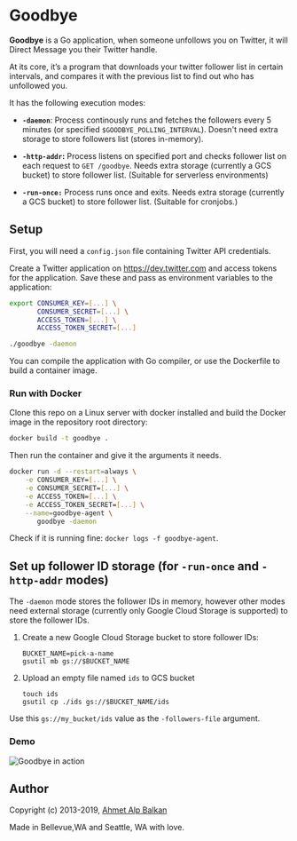 # Goodbye

**Goodbye** is a Go application, when someone unfollows you on Twitter,
it will Direct Message you their Twitter handle.

At its core, it’s a program that downloads your twitter follower list in certain
intervals, and compares it with the previous list to find out who has unfollowed
you.

It has the following execution modes:

- **`-daemon`**: Process continously runs and fetches the followers every 5
  minutes (or specified `$GOODBYE_POLLING_INTERVAL`). Doesn't need extra storage
  to store followers list (stores in-memory).

- **`-http-addr`:** Process listens on specified port and checks follower list
  on each request to `GET /goodbye`. Needs extra storage (currently a GCS
  bucket) to store follower list. (Suitable for serverless environments)

- **`-run-once:`** Process runs once and exits. Needs extra storage (currently
  a GCS bucket) to store follower list. (Suitable for cronjobs.)

## Setup

First, you will need a `config.json` file containing Twitter API credentials.

Create a Twitter application on https://dev.twitter.com and access tokens for
the application. Save these and pass as environment variables to the
application:

```sh
export CONSUMER_KEY=[...] \
       CONSUMER_SECRET=[...] \
       ACCESS_TOKEN=[...] \
       ACCESS_TOKEN_SECRET=[...]

./goodbye -daemon
```

You can compile the application with Go compiler, or use the Dockerfile to build
a container image.

### Run with Docker

Clone this repo on a Linux server with docker installed and build the Docker
image in the repository root directory:

```sh
docker build -t goodbye .
```

Then run the container and give it the arguments it needs.

```sh
docker run -d --restart=always \
    -e CONSUMER_KEY=[...] \
    -e CONSUMER_SECRET=[...] \
    -e ACCESS_TOKEN=[...] \
    -e ACCESS_TOKEN_SECRET=[...] \
    --name=goodbye-agent \
       goodbye -daemon
```

Check if it is running fine: `docker logs -f goodbye-agent`.

## Set up follower ID storage (for `-run-once` and `-http-addr` modes)

The `-daemon` mode stores the follower IDs in memory, however other modes need
external storage (currently only Google Cloud Storage is supported) to store
the follower IDs.

1. Create a new Google Cloud Storage bucket to store follower IDs:

       BUCKET_NAME=pick-a-name
       gsutil mb gs://$BUCKET_NAME

1. Upload an empty file named `ids` to GCS bucket

       touch ids
       gsutil cp ./ids gs://$BUCKET_NAME/ids

Use this `gs://my_bucket/ids` value as the `-followers-file` argument.

### Demo

![Goodbye in action](http://i.imgur.com/FQr9Qjl.png)

## Author

Copyright (c) 2013-2019, [Ahmet Alp Balkan](https://twitter.com/ahmetb)

Made in Bellevue,WA and Seattle, WA with love.
